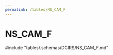 ```yaml
---
permalink: /tables/NS_CAM_F
---
```

# NS_CAM_F

<!-- ATTENTION : Ne pas supprimer ou modifier la ligne ci-dessous -->
#include "tables/.schemas/DCIRS/NS_CAM_F.md"
<!-- ATTENTION : Ne pas supprimer ou modifier la ligne ci-dessus -->
